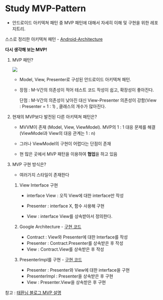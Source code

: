 # Study MVP-Pattern

- 안드로이드 아키텍쳐 패턴 중 MVP 패턴에 대해서 자세히 이해 및 구현을 위한 레포지트리.

스스로 정리한 아키텍쳐 패턴 - [Android-Architecture](https://github.com/KRMKGOLD/Android-Architecture)

**다시 생각해 보는 MVP!**

1. MVP 패턴?

   ![](https://t1.daumcdn.net/cfile/tistory/273A7E4A5844B8B939)

   - Model, View, Presenter로 구성된 안드로이드 아키텍쳐 패턴.

   - 장점 : M-V간의 의존성이 적어 테스트 코드 작성이 쉽고, 확장성이 좋아진다.

     단점 : M-V간의 의존성이 낮아진 대신 View-Presenter 의존성이 강함(View : Presenter = 1 : 1) , 클래스의 개수가 많아진다.

     

2. 현재의 MVP보다 발전된 다른 아키텍쳐 패턴은?

   - MVVM이 존재 (Model, View, ViewModel). MVP의 1 : 1 대응 문제를 해결 (ViewModel과 View의 대응 관계는 1 : n)
   - 그러나 ViewModel의 구현이 어렵다는 단점이 존재

   - 현 많은 곳에서 MVP 패턴을 이용하여 **협업**을 하고 있음



3. MVP 구현 방식은?

   - 여러가지 스타일이 존재한다

   1. View Interface 구현

      - interface View : 오직 View에 대한 interface만 작성

      - Presenter : interface X, 함수 사용해 구현
      - View : interface View를 상속받아서 정의한다.
   2. Google Architecture - [구현 코드](https://github.com/KRMKGOLD/studyMVP/tree/Google_Architecture)
      - Contract : View와 Presenter에 대한 Interface를 작성
      - Presenter : Contract.Presenter를 상속받은 후 작성
      - View : Contract.View를 상속받은 후 작성
   3. PresenterImpl를 구현 - [구현 코드](https://github.com/KRMKGOLD/studyMVP/tree/Presenterimpl)

      - Presenter : Presenter와 View에 대한 interface을 구현
      - PresenterImpl : Presenter을 상속받은 후 구현
      - View : Presenter.View을 상속받은 후 구현



참고 : [태환님 블로그 MVP 설명](https://thdev.tech/androiddev/2016/11/28/Android-MVP-One/)